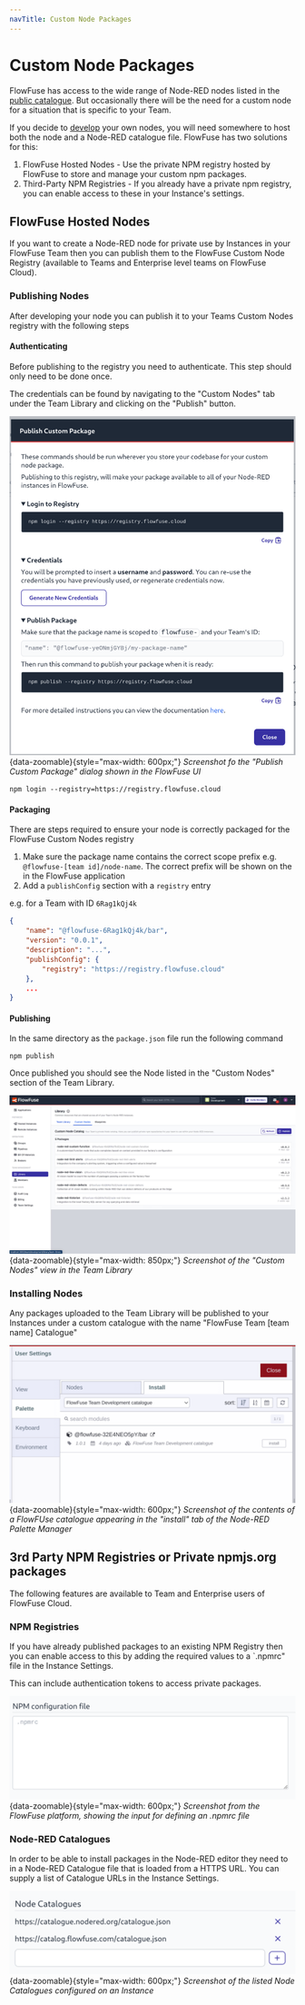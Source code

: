 ```yaml
---
navTitle: Custom Node Packages
---
```


# Custom Node Packages

FlowFuse has access to the wide range of Node-RED nodes listed in the
[public catalogue](https://flows.nodered.org). But occasionally there
will be the need for a custom node for a situation that is specific
to your Team.

If you decide to [develop](https://nodered.org/docs/creating-nodes/) your 
own nodes, you will need somewhere to host both the node and a Node-RED 
catalogue file. FlowFuse has two solutions for this:

1. FlowFuse Hosted Nodes - Use the private NPM registry hosted by FlowFuse to store and manage your custom npm packages.
2. Third-Party NPM Registries - If you already have a private npm registry, you can enable access to these in your Instance's settings.

## FlowFuse Hosted Nodes

If you want to create a Node-RED node for private use by Instances in your 
FlowFuse Team then you can publish them to the FlowFuse Custom Node Registry 
(available to Teams and Enterprise level teams on FlowFuse Cloud).

### Publishing Nodes

After developing your node you can publish it to your Teams Custom Nodes 
registry with the following steps

#### Authenticating

Before publishing to the registry you need to authenticate. This step should 
only need to be done once.

The credentials can be found by navigating to the "Custom Nodes" tab under 
the Team Library and clicking on the "Publish" button.

![Publish Custom Package](./images/publish-custom-package.png){data-zoomable}{style="max-width: 600px;"}
_Screenshot fo the "Publish Custom Package" dialog shown in the FlowFuse UI_

```
npm login --registry=https://registry.flowfuse.cloud
```

#### Packaging

There are steps required to ensure your node is correctly packaged for the 
FlowFuse Custom Nodes registry

1. Make sure the package name contains the correct scope prefix e.g. 
`@flowfuse-[team id]/node-name`. The correct prefix will be shown on the in 
the FlowFuse application
2. Add a `publishConfig` section with a `registry` entry


e.g. for a Team with ID `6Rag1kQj4k`
```json
{
    "name": "@flowfuse-6Rag1kQj4k/bar",
    "version": "0.0.1",
    "description": "...",
    "publishConfig": {
        "registry": "https://registry.flowfuse.cloud"
    },
    ...
}
```

#### Publishing

In the same directory as the `package.json` file run the following command

```
npm publish
```

Once published you should see the Node listed in the "Custom Nodes" section 
of the Team Library.

![Screenshot of the "Custom Nodes" view in the Team Library](./images/custom-node-library.png){data-zoomable}{style="max-width: 850px;"}
_Screenshot of the "Custom Nodes" view in the Team Library_

### Installing Nodes

Any packages uploaded to the Team Library will be published to your Instances 
under a custom catalogue with the name "FlowFuse Team [team name] Catalogue"

![Node-RED Custom Catalogue](./images/custom-catalogue.png){data-zoomable}{style="max-width: 600px;"}
_Screenshot of the contents of a FlowFUse catalogue appearing in the "install" tab of the Node-RED Palette Manager_

## 3rd Party NPM Registries or Private npmjs.org packages

The following features are available to Team and Enterprise users of FlowFuse
Cloud.

### NPM Registries

If you have already published packages to an existing NPM Registry then you 
can enable access to this by adding the required values to a `.npmrc" file
in the Instance Settings.

This can include authentication tokens to access private packages.

![.npmrc file](./images/instance-settings-npmrc.png){data-zoomable}{style="max-width: 600px;"}
_Screenshot from the FlowFuse platform, showing the input for defining an .npmrc file_

### Node-RED Catalogues

In order to be able to install packages in the Node-RED editor they need to 
in a Node-RED Catalogue file that is loaded from a HTTPS URL. You can 
supply a list of Catalogue URLs in the Instance Settings.

![Node Catalogues](./images/instance-settings-catalogues.png){data-zoomable}{style="max-width: 600px;"}
_Screenshot of the listed Node Catalogues configured on an Instance_